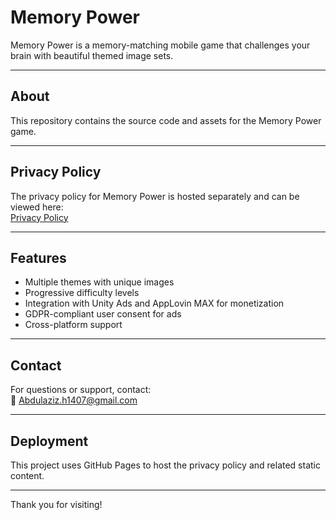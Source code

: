 # Memory Power

Memory Power is a memory-matching mobile game that challenges your brain with beautiful themed image sets.

---

## About

This repository contains the source code and assets for the Memory Power game.

---

## Privacy Policy

The privacy policy for Memory Power is hosted separately and can be viewed here:  
[Privacy Policy](https://aziz151415.github.io/memory-power/)

---

## Features

- Multiple themes with unique images  
- Progressive difficulty levels  
- Integration with Unity Ads and AppLovin MAX for monetization  
- GDPR-compliant user consent for ads  
- Cross-platform support

---

## Contact

For questions or support, contact:  
📧 Abdulaziz.h1407@gmail.com

---

## Deployment

This project uses GitHub Pages to host the privacy policy and related static content.

---

Thank you for visiting!
